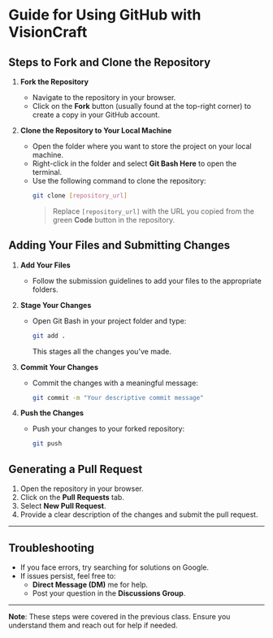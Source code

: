# Guide for Using GitHub with VisionCraft

## Steps to Fork and Clone the Repository

1. **Fork the Repository**  
   - Navigate to the repository in your browser.  
   - Click on the **Fork** button (usually found at the top-right corner) to create a copy in your GitHub account.

2. **Clone the Repository to Your Local Machine**  
   - Open the folder where you want to store the project on your local machine.  
   - Right-click in the folder and select **Git Bash Here** to open the terminal.  
   - Use the following command to clone the repository:
     ```bash
     git clone [repository_url]
     ```
     > Replace `[repository_url]` with the URL you copied from the green **Code** button in the repository.

## Adding Your Files and Submitting Changes

1. **Add Your Files**  
   - Follow the submission guidelines to add your files to the appropriate folders.

2. **Stage Your Changes**  
   - Open Git Bash in your project folder and type:
     ```bash
     git add .
     ```
     This stages all the changes you’ve made.

3. **Commit Your Changes**  
   - Commit the changes with a meaningful message:
     ```bash
     git commit -m "Your descriptive commit message"
     ```

4. **Push the Changes**  
   - Push your changes to your forked repository:
     ```bash
     git push
     ```

## Generating a Pull Request

1. Open the repository in your browser.
2. Click on the **Pull Requests** tab.
3. Select **New Pull Request**.
4. Provide a clear description of the changes and submit the pull request.

---

## Troubleshooting

- If you face errors, try searching for solutions on Google.
- If issues persist, feel free to:
  - **Direct Message (DM)** me for help.
  - Post your question in the **Discussions Group**.

---

**Note**: These steps were covered in the previous class. Ensure you understand them and reach out for help if needed.
